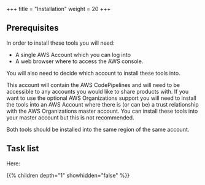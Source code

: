 +++
title = "Installation"
weight = 20
+++


## Prerequisites
In order to install these tools you will need:

- A single AWS Account which you can log into
- A web browser where to access the AWS console.

You will also need to decide which account to install these tools into.  

This account will contain the AWS CodePipelines and will need to be accessible to any accounts you would like to share 
products with. If you want to use the optional AWS Organizations support you will need to install the tools into an 
AWS Account where there is (or can be) a trust relationship with the AWS Organizations master account.  You can install these 
tools into your master account but this is not recommended. 

Both tools should be installed into the same region of the same account.

## Task list

Here:

{{% children depth="1" showhidden="false" %}}
